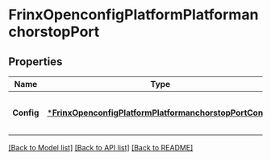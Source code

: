 # FrinxOpenconfigPlatformPlatformanchorstopPort

## Properties
Name | Type | Description | Notes
------------ | ------------- | ------------- | -------------
**Config** | [***FrinxOpenconfigPlatformPlatformanchorstopPortConfig**](frinx.openconfig.platform.platformanchorstop.port.Config.md) | Optional[Configuration data for physical port components] REF:Optional.empty | [optional] [default to null]

[[Back to Model list]](../README.md#documentation-for-models) [[Back to API list]](../README.md#documentation-for-api-endpoints) [[Back to README]](../README.md)


